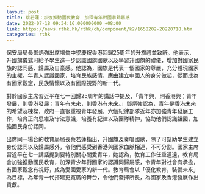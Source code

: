 ```yaml
---
layout: post
title: 蔡若蓮：加強推動國民教育　加深青年對國家歸屬感
date: 2022-07-18 09:34:16.000000000 +08:00
link: https://news.rthk.hk/rthk/ch/component/k2/1658202-20220718.htm
categories: rthk
---
```


保安局局長鄧炳強出席培僑中學慶祝香港回歸25周年的升旗禮並致辭。他表示，升國旗儀式可給予學生進一步認識國旗國歌以及學習升國旗的禮儀，增加對國家民族的認同感、歸屬及自豪感。他認為，國旗是代表一個國家的尊嚴，充分體現國家的主權。年青人認識國家，培育民族感情，應由建立中國人的身分做起，從而成為有國家觀念，民族情懷以及有國際視野的新一代。

對於國家主席習近平在七一回歸25周年的講話中提及，「青年興，則香港興；青年發展，則香港發展；青年有未來，則香港有未來。」鄧炳強認為，青年是香港未來的希望及棟樑，政府一直很重視青年發展，六個紀律部隊近年亦加強青年發展工作，培育正向思維及守法意識，培養有紀律以及團隊精神，協助他們認識祖國，加強國民身份認同。

出席同一場合的教育局局長蔡若蓮指出，升國旗及奏唱國歌，除了可幫助學生建立身份認同以及歸屬感外，令他們感受到香港與國家血脈相連，不可分割。國家主席習近平在七一講話提到要特別關心關愛青年，她認為，教育工作任重道遠，教育局會加強推動國民教育，加深青少年對國家的認識同歸屬感，令青年對社會有承擔，有國家觀念有視野，成為愛國愛家的新一代。教育局會以「優化教育，裝備未來」為目標，為年青一代搭建更寬廣的舞台，令他們發揮所長，為國家及香港發展作出貢獻。
